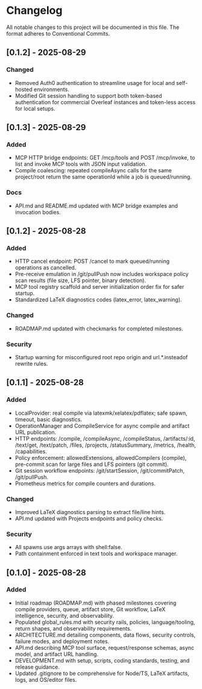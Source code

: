 # Changelog

All notable changes to this project will be documented in this file. The format adheres to Conventional Commits.

## [0.1.2] - 2025-08-29
### Changed
- Removed Auth0 authentication to streamline usage for local and self-hosted environments.
- Modified Git session handling to support both token-based authentication for commercial Overleaf instances and token-less access for local setups.

## [0.1.3] - 2025-08-29
### Added
- MCP HTTP bridge endpoints: GET /mcp/tools and POST /mcp/invoke, to list and invoke MCP tools with JSON input validation.
- Compile coalescing: repeated compileAsync calls for the same project/root return the same operationId while a job is queued/running.

### Docs
- API.md and README.md updated with MCP bridge examples and invocation bodies.

## [0.1.2] - 2025-08-28
### Added
- HTTP cancel endpoint: POST /cancel to mark queued/running operations as cancelled.
- Pre-receive emulation in /git/pullPush now includes workspace policy scan results (file size, LFS pointer, binary detection).
- MCP tool registry scaffold and server initialization order fix for safer startup.
- Standardized LaTeX diagnostics codes (latex_error, latex_warning).

### Changed
- ROADMAP.md updated with checkmarks for completed milestones.

### Security
- Startup warning for misconfigured root repo origin and url.*.insteadof rewrite rules.

## [0.1.1] - 2025-08-28
### Added
- LocalProvider: real compile via latexmk/xelatex/pdflatex; safe spawn, timeout, basic diagnostics.
- OperationManager and CompileService for async compile and artifact URL publication.
- HTTP endpoints: /compile, /compileAsync, /compileStatus, /artifacts/:id, /text/get, /text/patch, /files, /projects, /statusSummary, /metrics, /health, /capabilities.
- Policy enforcement: allowedExtensions, allowedCompilers (compile), pre-commit scan for large files and LFS pointers (git commit).
- Git session workflow endpoints: /git/startSession, /git/commitPatch, /git/pullPush.
- Prometheus metrics for compile counters and durations.

### Changed
- Improved LaTeX diagnostics parsing to extract file/line hints.
- API.md updated with Projects endpoints and policy checks.

### Security
- All spawns use args arrays with shell:false.
- Path containment enforced in text tools and workspace manager.

## [0.1.0] - 2025-08-28
### Added
- Initial roadmap (ROADMAP.md) with phased milestones covering compile providers, queue, artifact store, Git workflow, LaTeX intelligence, security, and observability.
- Populated global_rules.md with security rails, policies, language/tooling, return shapes, and observability requirements.
- ARCHITECTURE.md detailing components, data flows, security controls, failure modes, and deployment notes.
- API.md describing MCP tool surface, request/response schemas, async model, and artifact URL handling.
- DEVELOPMENT.md with setup, scripts, coding standards, testing, and release guidance.
- Updated .gitignore to be comprehensive for Node/TS, LaTeX artifacts, logs, and OS/editor files.

